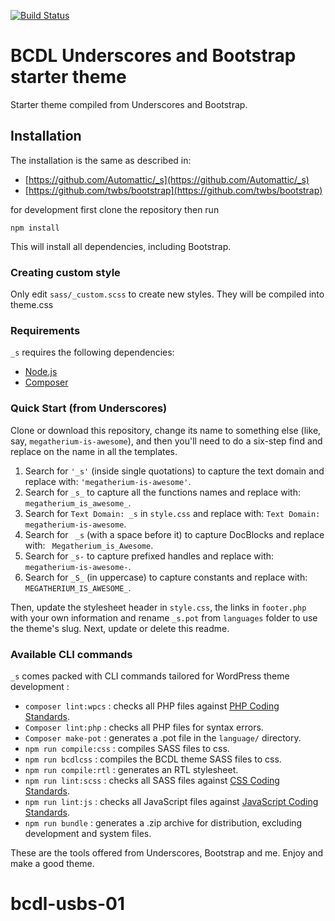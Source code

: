 [![Build Status](https://travis-ci.org/Automattic/_s.svg?branch=master)](https://travis-ci.org/Automattic/_s)

BCDL Underscores and Bootstrap starter theme
===

Starter theme compiled from Underscores and Bootstrap. 


Installation
---------------
The installation is the same as described in:

- [https://github.com/Automattic/_s](https://github.com/Automattic/_s)
- [https://github.com/twbs/bootstrap](https://github.com/twbs/bootstrap)

for development first clone the repository then run

<code>npm install</code>

This will install all dependencies, including Bootstrap.

### Creating custom style
Only edit <code>sass/_custom.scss</code> to create new styles. They will be compiled into theme.css



### Requirements

`_s` requires the following dependencies:

- [Node.js](https://nodejs.org/)
- [Composer](https://getcomposer.org/)

### Quick Start (from Underscores)

Clone or download this repository, change its name to something else (like, say, `megatherium-is-awesome`), and then you'll need to do a six-step find and replace on the name in all the templates.

1. Search for `'_s'` (inside single quotations) to capture the text domain and replace with: `'megatherium-is-awesome'`.
2. Search for `_s_` to capture all the functions names and replace with: `megatherium_is_awesome_`.
3. Search for `Text Domain: _s` in `style.css` and replace with: `Text Domain: megatherium-is-awesome`.
4. Search for <code>&nbsp;_s</code> (with a space before it) to capture DocBlocks and replace with: <code>&nbsp;Megatherium_is_Awesome</code>.
5. Search for `_s-` to capture prefixed handles and replace with: `megatherium-is-awesome-`.
6. Search for `_S_` (in uppercase) to capture constants and replace with: `MEGATHERIUM_IS_AWESOME_`.

Then, update the stylesheet header in `style.css`, the links in `footer.php` with your own information and rename `_s.pot` from `languages` folder to use the theme's slug. Next, update or delete this readme.


### Available CLI commands

`_s` comes packed with CLI commands tailored for WordPress theme development :

- `composer lint:wpcs` : checks all PHP files against [PHP Coding Standards](https://developer.wordpress.org/coding-standards/wordpress-coding-standards/php/).
- `Composer lint:php` : checks all PHP files for syntax errors.
- `Composer make-pot` : generates a .pot file in the `language/` directory.
- `npm run compile:css` : compiles SASS files to css.
- `npm run bcdlcss` : compiles the BCDL theme SASS files to css.
- `npm run compile:rtl` : generates an RTL stylesheet.
- `npm run lint:scss` : checks all SASS files against [CSS Coding Standards](https://developer.wordpress.org/coding-standards/wordpress-coding-standards/css/).
- `npm run lint:js` : checks all JavaScript files against [JavaScript Coding Standards](https://developer.wordpress.org/coding-standards/wordpress-coding-standards/javascript/).
- `npm run bundle` : generates a .zip archive for distribution, excluding development and system files.

These are the tools offered from Underscores, Bootstrap and me. Enjoy and make a good theme.

# bcdl-usbs-01
